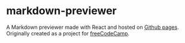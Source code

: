 # markdown-previewer

A Markdown previewer made with React and hosted on [Github pages](https://egsch.github.io/markdown-previewer).
Originally created as a project for [freeCodeCamp](https://freecodecamp.org).
